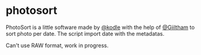 # photosort

PhotoSort is a little software made by [@kodle](https://github.com/kodle) with the help of [@Giiltham](https://github.com/Giiltham) to sort photo per date. The script import date with the metadatas.

Can't use RAW format, work in progress.

